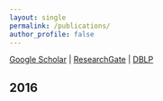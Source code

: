 ```yaml
---
layout: single
permalink: /publications/
author_profile: false
---
```


[Google Scholar](https://scholar.google.com/citations?user=soZrPYAAAAAJ&hl=en) | [ResearchGate](https://www.researchgate.net/profile/Philippe_Esling) | [DBLP](http://dblp.uni-trier.de/pers/hd/e/Esling:Philippe)  

## 2016
